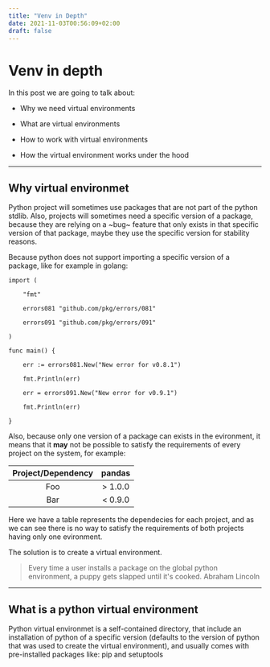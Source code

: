 ```yaml
---
title: "Venv in Depth"
date: 2021-11-03T00:56:09+02:00
draft: false
---
```


# Venv in depth

In this post we are going to talk about:

* Why we need virtual environments

* What are virtual environments

* How to work with virtual environments

* How the virtual environment works under the hood

---

## Why virtual environmet

Python project will sometimes use packages that are not part of the python stdlib.
Also, projects will sometimes need a specific version of a package, because they are relying on a ~bug~ feature that only exists in that specific version of that package, maybe they use the specific version for stability reasons.

Because python does not support importing a specific version of a package, like for example in golang:

```golang
import (

    "fmt"

    errors081 "github.com/pkg/errors/081"

    errors091 "github.com/pkg/errors/091"

)

func main() {

    err := errors081.New("New error for v0.8.1")

    fmt.Println(err)

    err = errors091.New("New error for v0.9.1")

    fmt.Println(err)

}
```

Also, because only one version of a package can exists in the evironment, it means that it **may** not be possible to satisfy the requirements of every project on the system, for example:

| Project/Dependency | pandas |
| :-: | :-: |
| Foo | > 1.0.0 |
| Bar | < 0.9.0 |

Here we have a table represents the dependecies for each project, and as we can see there is no way to satisfy the requirements of both projects having only one evironment.

The solution is to create a virtual environment.

> Every time a user installs a package on the global python environment, a puppy gets slapped until it's cooked. Abraham Lincoln

---

## What is a python virtual environment

Python virtual environmet is a self-contained directory, that include an installation of python of a specific version (defaults to the version of python that was used to create the virtual environment), and usually comes with pre-installed packages like: pip and setuptools

